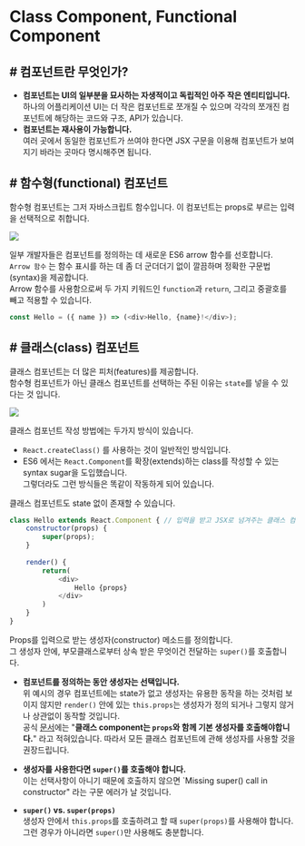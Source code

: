
Class Component, Functional Component
=================================================================

## # 컴포넌트란 무엇인가?  
- **컴포넌트는 UI의 일부분을 묘사하는 자생적이고 독립적인 아주 작은 엔티티입니다.**  
    하나의 어플리케이션 UI는 더 작은 컴포넌트로 쪼개질 수 있으며 각각의 쪼개진 컴포넌트에 해당하는 코드와 구조, API가 있습니다.  
- **컴포넌트는 재사용이 가능합니다.**  
    여러 곳에서 동일한 컴포넌트가 쓰여야 한다면 JSX 구문을 이용해 컴포넌트가 보여지기 바라는 곳마다 명시해주면 됩니다.  
      
        
## # 함수형(functional) 컴포넌트  
함수형 컴포넌트는 그저 자바스크립트 함수입니다. 이 컴포넌트는 props로 부르는 입력을 선택적으로 취합니다.  
  
  <img src="https://cms-assets.tutsplus.com/uploads/users/1795/posts/29541/image/Stateful-vs-Stateless-Component-PropsvsState.jpg">  
    
일부 개발자들은 컴포넌트를 정의하는 데 새로운 ES6 arrow 함수를 선호합니다.  
`Arrow 함수` 는 함수 표시를 하는 데 좀 더 군더더기 없이 깔끔하며 정확한 구문법(syntax)을 제공합니다.  
Arrow 함수를 사용함으로써 두 가지 키워드인 `function`과 `return`, 그리고 중괄호를 빼고 적용할 수 있습니다.  
```javascript
const Hello = ({ name }) => (<div>Hello, {name}!</div>);
```
  
    
## # 클래스(class) 컴포넌트  
클래스 컴포넌트는 더 많은 피처(features)를 제공합니다.  
함수형 컴포넌트가 아닌 클래스 컴포넌트를 선택하는 주된 이유는 `state`를 넣을 수 있다는 것 입니다.  
  
  <img src="https://cms-assets.tutsplus.com/uploads/users/1795/posts/29541/image/Stateful-vs-Stateless-Component-Tutorial-Class-Component.jpg">  
    
클래스 컴포넌트 작성 방법에는 두가지 방식이 있습니다. 
- `React.createClass()` 를 사용하는 것이 일반적인 방식입니다.  
- ES6 에서는 `React.Component`를 확장(extends)하는 class를 작성할 수 있는 syntax sugar을 도입했습니다.  
    그렇더라도 그런 방식들은 똑같이 작동하게 되어 있습니다.  
      
클래스 컴포넌트도 state 없이 존재할 수 있습니다.
```javascript
class Hello extends React.Component { // 입력을 받고 JSX로 넘겨주는 클래스 컴포넌트 예시
    constructor(props) {
        super(props);
    }
     
    render() {
        return(
            <div>
                Hello {props}
            </div>
        )
    }
}
```  
  
Props를 입력으로 받는 생성자(constructor) 메소드를 정의합니다.  
그 생성자 안에, 부모클래스로부터 상속 받은 무엇이건 전달하는 `super()`를 호출합니다.  
- **컴포넌트를 정의하는 동안 생성자는 선택입니다.**  
    위 예시의 경우 컴포넌트에는 state가 없고 생성자는 유용한 동작을 하는 것처럼 보이지 않지만 `render()` 안에 있는 `this.props`는 생성자가 정의 되거나 그렇지 않거나 상관없이 동작할 것입니다.  
    공식 [문서](https://reactjs.org/docs/state-and-lifecycle.html#adding-local-state-to-a-class)에는 "**클래스 component는 `props`와 함께 기본 생성자를 호출해야합니다.**" 라고 적혀있습니다. 따라서  모든 클래스 컴포넌트에 관해 생성자를 사용할 것을 권장드립니다.  
    
- **생성자를 사용한다면 `super()`를 호출해야 합니다.**  
    이는 선택사항이 아니기 때문에 호출하지 않으면 `Missing super() call in constructor" 라는 구문 에러가 날 것입니다.  
      
- **`super()` vs. `super(props)`**  
    생성자 안에서 `this.props`를 호출하려고 할 때 `super(props)`를 사용해야 합니다. 그런 경우가 아니라면 `super()`만 사용해도 충분합니다.